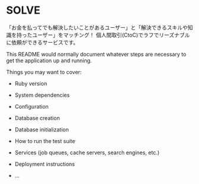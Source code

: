 # SOLVE

「お金を払ってでも解決したいことがあるユーザー」と「解決できるスキルや知識を持ったユーザー」をマッチング！
個人間取引(CtoC)でラフでリーズナブルに依頼ができるサービスです。


This README would normally document whatever steps are necessary to get the
application up and running.

Things you may want to cover:

* Ruby version

* System dependencies

* Configuration

* Database creation

* Database initialization

* How to run the test suite

* Services (job queues, cache servers, search engines, etc.)

* Deployment instructions

* ...

